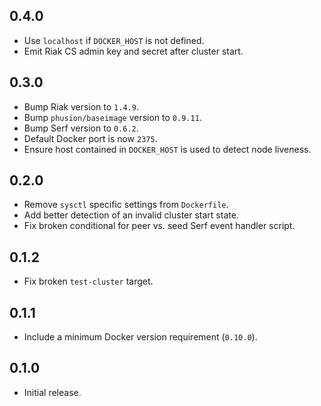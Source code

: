 ## 0.4.0

* Use `localhost` if `DOCKER_HOST` is not defined.
* Emit Riak CS admin key and secret after cluster start.

## 0.3.0

* Bump Riak version to `1.4.9`.
* Bump `phusion/baseimage` version to `0.9.11`.
* Bump Serf version to `0.6.2`.
* Default Docker port is now `2375`.
* Ensure host contained in `DOCKER_HOST` is used to detect node liveness.

## 0.2.0

* Remove `sysctl` specific settings from `Dockerfile`.
* Add better detection of an invalid cluster start state.
* Fix broken conditional for peer vs. seed Serf event handler script.

## 0.1.2

* Fix broken `test-cluster` target.

## 0.1.1

* Include a minimum Docker version requirement (`0.10.0`).

## 0.1.0

* Initial release.
